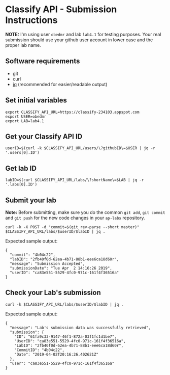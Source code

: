 Classify API - Submission Instructions
======================================

**NOTE:** I'm using  user `obedmr` and lab `lab4.1` for testing purposes. Your real submission should use your github user account in lower case and the proper lab name.

## Software requirements

- git
- curl
- [jq](https://stedolan.github.io/jq/download/) (recommended for easier/readable output)

## Set initial variables
```
export CLASSIFY_API_URL=https://classify-234103.appspot.com
export USER=obedmr
export LAB=lab4.1
```

## Get your Classify API ID
```
userID=$(curl -k $CLASSIFY_API_URL/users/\?githubID\=$USER | jq -r '.users[0].ID')
```

## Get lab ID
```
labID=$(curl $CLASSIFY_API_URL/labs/\?shortName\=$LAB | jq -r '.labs[0].ID')
```

## Submit your lab
**Note:** Before submitting, make sure you do the common `git add`, `git commit` and `git push` for the new code changes in your `ap-labs` repository.
```
curl -k -X POST -d "commit=$(git rev-parse --short master)" $CLASSIFY_API_URL/labs/$userID/$labID | jq .
```

Expected sample output:
```
{
  "commit": "4b04c22",
  "labID": "2fb40f0d-62ea-4b71-88b1-eee6ca18d60r",
  "message": "Submission Accepted",
  "submissionDate": "Tue Apr  2 14:16:26 2019",
  "userID": "ca83e551-5529-4fc0-971c-161f4f36516a"
}
```


## Check your Lab's submission
```
curl -k $CLASSIFY_API_URL/labs/$userID/$labID | jq .
```

Expected sample output:
```
{
  "message": "Lab's submission data was successfully retrieved",
  "submission": {
    "ID": "61fa9c33-9147-46f1-872a-03f1fc1d1be7",
    "UserID": "ca83e551-5529-4fc0-971c-161f4f36516a",
    "LabID": "2fb40f0d-62ea-4b71-88b1-eee6ca18d60r",
    "CommitID": "4b04c22",
    "Date": "2019-04-02T20:16:26.402621Z"
  },
  "user": "ca83e551-5529-4fc0-971c-161f4f36516a"
}
```